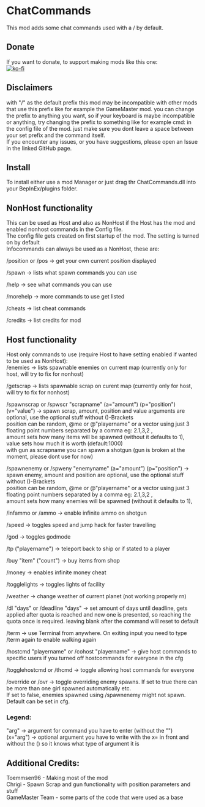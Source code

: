 # ChatCommands
This mod adds some chat commands used with a / by default.  
## Donate  
If you want to donate, to support making mods like this one:  
[![ko-fi](https://ko-fi.com/img/githubbutton_sm.svg)](https://ko-fi.com/I2I1SFBR7)

## Disclaimers
with "/" as the default prefix this mod may be incompatible with other mods that use this prefix like for example the GameMaster mod.
you can change the prefix to anything you want, so if your keyboard is maybe incompatible or anything, try changing the prefix to something like for example cmd: in the config file of the mod. just make sure you dont leave a space between your set prefix and the command itself.  
If you encounter any issues, or you have suggestions, please open an Issue in the linked GitHub page.  

## Install
To install either use a mod Manager or just drag thr ChatCommands.dll into your BepInEx/plugins folder.  

## NonHost functionality
This can be used as Host and also as NonHost if the Host has the mod and enabled nonhost commands in the Config file.  
The config file gets created on first startup of the mod. The setting is turned on by default  
Infocommands can always be used as a NonHost, these are:  
  
/position or /pos -> get your own current position displayed  

/spawn -> lists what spawn commands you can use  
  
/help -> see what commands you can use  
  
/morehelp -> more commands to use get listed  
  
/cheats -> list cheat commands  
  
/credits -> list credits for mod  
  
## Host functionality
Host only commands to use (require Host to have setting enabled if wanted to be used as NonHost):  
/enemies -> lists spawnable enemies on current map (currently only for host, will try to fix for nonhost)  
  
/getscrap -> lists spawnable scrap on curent map (currently only for host, will try to fix for nonhost)  

/spawnscrap or /spwscr "scrapname" (a="amount") (p="position") (v="value") -> spawn scrap, amount, position and value arguments are optional, use the optional stuff without ()-Brackets  
position can be random, @me or @"playername" or a vector using just 3 floating point numbers separated by a comma eg: 2.1,3,2 ,  
amount sets how many items will be spawned (without it defaults to 1),  
value sets how much it is worth (default:1000)  
with gun as scrapname you can spawn a shotgun (gun is broken at the moment, please dont use for now)  
  
/spawnenemy or /spweny "enemyname" (a="amount") (p="position") -> spawn enemy, amount and position are optional, use the optional stuff without ()-Brackets  
position can be random, @me or @"playername" or a vector using just 3 floating point numbers separated by a comma eg: 2.1,3,2 ,  
amount sets how many enemies will be spawned (without it defaults to 1),  
  
/infammo or /ammo -> enable infinite ammo on shotgun  
  
/speed -> toggles speed and jump hack for faster travelling  
  
/god -> toggles godmode  
  
/tp ("playername") -> teleport back to ship or if  stated to a player  
  
/buy "item" ("count") -> buy items from shop  
  
/money -> enables infinite money cheat  
  
/togglelights -> toggles lights of facility  
  
/weather -> change weather of current planet (not working properly rn)  
  
/dl "days" or /deadline "days" -> set amount of days until deadline, gets applied after quota is reached and new one is presented, so reaching the quota once is required. leaving blank after the command will reset to default  
  
/term -> use Terminal from anywhere. On exiting input you need to type /term again to enable walking again  
  
/hostcmd "playername" or /cohost "playername" -> give host commands to specific users if you turned off hostcommands for everyone in the cfg  

/togglehostcmd or /thcmd -> toggle allowing host commands for everyone  
  
/override or /ovr -> toggle overriding enemy spawns. If set to true there can be more than one girl spawned automatically etc.  
If set to false, enemies spawned using /spawnenemy might not spawn. Default can be set in cfg.  

### Legend:  
"arg" -> argument for command you have to enter (without the "")  
(x="arg") -> optional argument you have to write with the x= in front and without the () so it knows what type of argument it is  


## Additional Credits:  
Toemmsen96 - Making most of the mod  
Chrigi - Spawn Scrap and gun functionality with position parameters and stuff  
GameMaster Team - some parts of the code that were used as a base  
